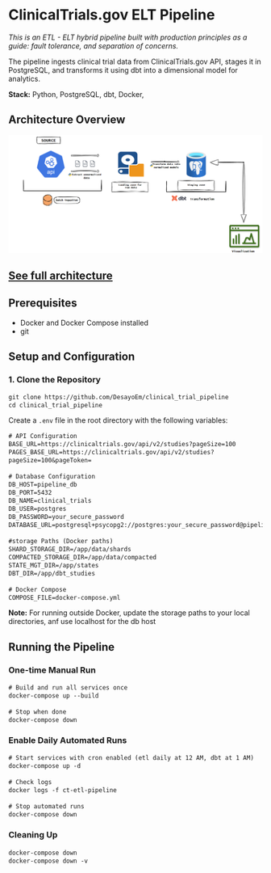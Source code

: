 # ClinicalTrials.gov ELT Pipeline

*This is an ETL - ELT hybrid pipeline built with production principles as a guide: fault tolerance, and separation of concerns.*

The pipeline ingests clinical trial data from ClinicalTrials.gov API, stages it in PostgreSQL, and transforms it using dbt into a dimensional model for analytics.

**Stack:** Python, PostgreSQL, dbt, Docker,

## Architecture Overview
![Alt text](documentation/architecture.png)


[See full architecture](documentation/ARCHITECTURE.md)
---

## Prerequisites

- Docker and Docker Compose installed
- git

## Setup and Configuration



### 1. Clone the Repository
```
git clone https://github.com/DesayoEm/clinical_trial_pipeline
cd clinical_trial_pipeline
```


Create a `.env` file in the root directory with the following variables:

```env
# API Configuration
BASE_URL=https://clinicaltrials.gov/api/v2/studies?pageSize=100
PAGES_BASE_URL=https://clinicaltrials.gov/api/v2/studies?pageSize=100&pageToken=

# Database Configuration 
DB_HOST=pipeline_db
DB_PORT=5432
DB_NAME=clinical_trials
DB_USER=postgres
DB_PASSWORD=your_secure_password
DATABASE_URL=postgresql+psycopg2://postgres:your_secure_password@pipeline_db:5432/clinical_trials

#storage Paths (Docker paths)
SHARD_STORAGE_DIR=/app/data/shards
COMPACTED_STORAGE_DIR=/app/data/compacted
STATE_MGT_DIR=/app/states
DBT_DIR=/app/dbt_studies

# Docker Compose
COMPOSE_FILE=docker-compose.yml
```
**Note:** For running outside Docker, update the storage paths to your local directories, anf use localhost for the db host
##  Running the Pipeline

###  One-time Manual Run
```
# Build and run all services once
docker-compose up --build

# Stop when done
docker-compose down
```
###   Enable Daily Automated Runs
```
# Start services with cron enabled (etl daily at 12 AM, dbt at 1 AM)
docker-compose up -d

# Check logs
docker logs -f ct-etl-pipeline

# Stop automated runs
docker-compose down
```

### Cleaning Up
```
docker-compose down
docker-compose down -v
```


